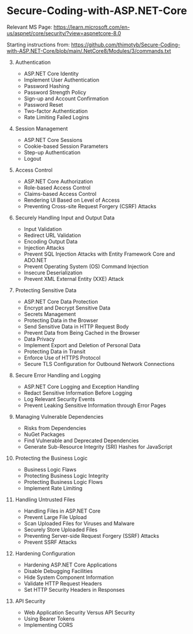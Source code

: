 # Secure-Coding-with-ASP.NET-Core
Relevant MS Page:
https://learn.microsoft.com/en-us/aspnet/core/security/?view=aspnetcore-8.0

Starting instructions from:
https://github.com/thimotyb/Secure-Coding-with-ASP.NET-Core/blob/main/.NetCore8/Modules/3/commands.txt

3. Authentication
   - ASP.NET Core Identity
   - Implement User Authentication
   - Password Hashing
   - Password Strength Policy
   - Sign-up and Account Confirmation
   - Password Reset
   - Two-factor Authentication
   - Rate Limiting Failed Logins

4. Session Management
   - ASP.NET Core Sessions
   - Cookie-based Session Parameters
   - Step-up Authentication
   - Logout

5. Access Control
   - ASP.NET Core Authorization
   - Role-based Access Control
   - Claims-based Access Control
   - Rendering UI Based on Level of Access
   - Preventing Cross-site Request Forgery (CSRF) Attacks

6. Securely Handling Input and Output Data
   - Input Validation
   - Redirect URL Validation
   - Encoding Output Data
   - Injection Attacks
   - Prevent SQL Injection Attacks with Entity Framework Core and ADO.NET
   - Prevent Operating System (OS) Command Injection
   - Insecure Deserialization
   - Prevent XML External Entity (XXE) Attack

7. Protecting Sensitive Data
   - ASP.NET Core Data Protection
   - Encrypt and Decrypt Sensitive Data
   - Secrets Management
   - Protecting Data in the Browser
   - Send Sensitive Data in HTTP Request Body
   - Prevent Data from Being Cached in the Browser
   - Data Privacy
   - Implement Export and Deletion of Personal Data
   - Protecting Data in Transit
   - Enforce Use of HTTPS Protocol
   - Secure TLS Configuration for Outbound Network Connections

8. Secure Error Handling and Logging
   - ASP.NET Core Logging and Exception Handling
   - Redact Sensitive Information Before Logging
   - Log Relevant Security Events
   - Prevent Leaking Sensitive Information through Error Pages

9. Managing Vulnerable Dependencies
   - Risks from Dependencies
   - NuGet Packages
   - Find Vulnerable and Deprecated Dependencies
   - Generate Sub-Resource Integrity (SRI) Hashes for JavaScript

10. Protecting the Business Logic
    - Business Logic Flaws
    - Protecting Business Logic Integrity
    - Protecting Business Logic Flows
    - Implement Rate Limiting

11. Handling Untrusted Files
    - Handling Files in ASP.NET Core
    - Prevent Large File Upload
    - Scan Uploaded Files for Viruses and Malware
    - Securely Store Uploaded Files
    - Preventing Server-side Request Forgery (SSRF) Attacks
    - Prevent SSRF Attacks

12. Hardening Configuration
    - Hardening ASP.NET Core Applications
    - Disable Debugging Facilities
    - Hide System Component Information
    - Validate HTTP Request Headers
    - Set HTTP Security Headers in Responses

13. API Security
    - Web Application Security Versus API Security
    - Using Bearer Tokens
    - Implementing CORS
